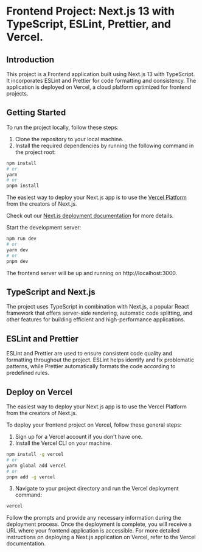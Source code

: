 # Frontend Project: Next.js 13 with TypeScript, ESLint, Prettier, and Vercel.

## Introduction

This project is a Frontend application built using Next.js 13 with TypeScript. It incorporates ESLint and Prettier for code formatting and consistency. The application is deployed on Vercel, a cloud platform optimized for frontend projects.

## Getting Started

To run the project locally, follow these steps:

1. Clone the repository to your local machine.
2. Install the required dependencies by running the following command in the project root:

```bash
npm install
# or
yarn
# or
pnpm install
```

The easiest way to deploy your Next.js app is to use the [Vercel Platform](https://vercel.com/new?utm_medium=default-template&filter=next.js&utm_source=create-next-app&utm_campaign=create-next-app-readme) from the creators of Next.js.

Check out our [Next.js deployment documentation](https://nextjs.org/docs/deployment) for more details.

Start the development server:
```bash
npm run dev
# or
yarn dev
# or
pnpm dev
```

The frontend server will be up and running on http://localhost:3000.

## TypeScript and Next.js
The project uses TypeScript in combination with Next.js, a popular React framework that offers server-side rendering, automatic code splitting, and other features for building efficient and high-performance applications.

## ESLint and Prettier
ESLint and Prettier are used to ensure consistent code quality and formatting throughout the project. ESLint helps identify and fix problematic patterns, while Prettier automatically formats the code according to predefined rules.

## Deploy on Vercel
The easiest way to deploy your Next.js app is to use the Vercel Platform from the creators of Next.js.

To deploy your frontend project on Vercel, follow these general steps:

1. Sign up for a Vercel account if you don't have one.
2. Install the Vercel CLI on your machine.
```bash
npm install -g vercel
# or
yarn global add vercel
# or
pnpm add -g vercel
```
3. Navigate to your project directory and run the Vercel deployment command:
```bash
vercel
```

Follow the prompts and provide any necessary information during the deployment process.
Once the deployment is complete, you will receive a URL where your frontend application is accessible.
For more detailed instructions on deploying a Next.js application on Vercel, refer to the Vercel documentation.
